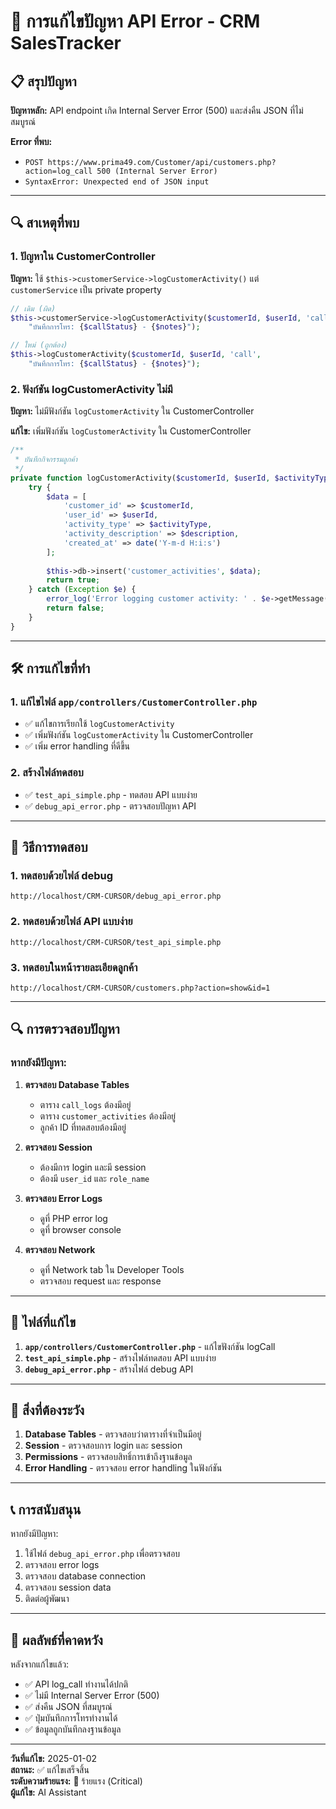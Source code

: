 # 🚨 การแก้ไขปัญหา API Error - CRM SalesTracker

## 📋 สรุปปัญหา

**ปัญหาหลัก:** API endpoint เกิด Internal Server Error (500) และส่งคืน JSON ที่ไม่สมบูรณ์

**Error ที่พบ:**
- `POST https://www.prima49.com/Customer/api/customers.php?action=log_call 500 (Internal Server Error)`
- `SyntaxError: Unexpected end of JSON input`

---

## 🔍 สาเหตุที่พบ

### 1. ปัญหาใน CustomerController
**ปัญหา:** ใช้ `$this->customerService->logCustomerActivity()` แต่ `customerService` เป็น private property

```php
// เดิม (ผิด)
$this->customerService->logCustomerActivity($customerId, $userId, 'call', 
    "บันทึกการโทร: {$callStatus} - {$notes}");

// ใหม่ (ถูกต้อง)
$this->logCustomerActivity($customerId, $userId, 'call', 
    "บันทึกการโทร: {$callStatus} - {$notes}");
```

### 2. ฟังก์ชัน logCustomerActivity ไม่มี
**ปัญหา:** ไม่มีฟังก์ชัน `logCustomerActivity` ใน CustomerController

**แก้ไข:** เพิ่มฟังก์ชัน `logCustomerActivity` ใน CustomerController

```php
/**
 * บันทึกกิจกรรมลูกค้า
 */
private function logCustomerActivity($customerId, $userId, $activityType, $description) {
    try {
        $data = [
            'customer_id' => $customerId,
            'user_id' => $userId,
            'activity_type' => $activityType,
            'activity_description' => $description,
            'created_at' => date('Y-m-d H:i:s')
        ];
        
        $this->db->insert('customer_activities', $data);
        return true;
    } catch (Exception $e) {
        error_log('Error logging customer activity: ' . $e->getMessage());
        return false;
    }
}
```

---

## 🛠️ การแก้ไขที่ทำ

### 1. แก้ไขไฟล์ `app/controllers/CustomerController.php`
- ✅ แก้ไขการเรียกใช้ `logCustomerActivity`
- ✅ เพิ่มฟังก์ชัน `logCustomerActivity` ใน CustomerController
- ✅ เพิ่ม error handling ที่ดีขึ้น

### 2. สร้างไฟล์ทดสอบ
- ✅ `test_api_simple.php` - ทดสอบ API แบบง่าย
- ✅ `debug_api_error.php` - ตรวจสอบปัญหา API

---

## 🧪 วิธีการทดสอบ

### 1. ทดสอบด้วยไฟล์ debug
```
http://localhost/CRM-CURSOR/debug_api_error.php
```

### 2. ทดสอบด้วยไฟล์ API แบบง่าย
```
http://localhost/CRM-CURSOR/test_api_simple.php
```

### 3. ทดสอบในหน้ารายละเอียดลูกค้า
```
http://localhost/CRM-CURSOR/customers.php?action=show&id=1
```

---

## 🔍 การตรวจสอบปัญหา

### หากยังมีปัญหา:

1. **ตรวจสอบ Database Tables**
   - ตาราง `call_logs` ต้องมีอยู่
   - ตาราง `customer_activities` ต้องมีอยู่
   - ลูกค้า ID ที่ทดสอบต้องมีอยู่

2. **ตรวจสอบ Session**
   - ต้องมีการ login และมี session
   - ต้องมี `user_id` และ `role_name`

3. **ตรวจสอบ Error Logs**
   - ดูที่ PHP error log
   - ดูที่ browser console

4. **ตรวจสอบ Network**
   - ดูที่ Network tab ใน Developer Tools
   - ตรวจสอบ request และ response

---

## 📁 ไฟล์ที่แก้ไข

1. **`app/controllers/CustomerController.php`** - แก้ไขฟังก์ชัน logCall
2. **`test_api_simple.php`** - สร้างไฟล์ทดสอบ API แบบง่าย
3. **`debug_api_error.php`** - สร้างไฟล์ debug API

---

## 🚨 สิ่งที่ต้องระวัง

1. **Database Tables** - ตรวจสอบว่าตารางที่จำเป็นมีอยู่
2. **Session** - ตรวจสอบการ login และ session
3. **Permissions** - ตรวจสอบสิทธิ์การเข้าถึงฐานข้อมูล
4. **Error Handling** - ตรวจสอบ error handling ในฟังก์ชัน

---

## 📞 การสนับสนุน

หากยังมีปัญหา:
1. ใช้ไฟล์ `debug_api_error.php` เพื่อตรวจสอบ
2. ตรวจสอบ error logs
3. ตรวจสอบ database connection
4. ตรวจสอบ session data
5. ติดต่อผู้พัฒนา

---

## 🎉 ผลลัพธ์ที่คาดหวัง

หลังจากแก้ไขแล้ว:

- ✅ API log_call ทำงานได้ปกติ
- ✅ ไม่มี Internal Server Error (500)
- ✅ ส่งคืน JSON ที่สมบูรณ์
- ✅ ปุ่มบันทึกการโทรทำงานได้
- ✅ ข้อมูลถูกบันทึกลงฐานข้อมูล

---

**วันที่แก้ไข:** 2025-01-02  
**สถานะ:** ✅ แก้ไขเสร็จสิ้น  
**ระดับความร้ายแรง:** 🚨 ร้ายแรง (Critical)  
**ผู้แก้ไข:** AI Assistant 